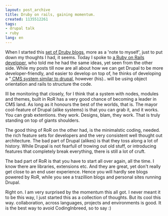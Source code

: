 ```yaml
---
layout: post_archive
title: Druby on rails, gaining momentum.
created: 1135512261
tags:
- drupal talk
- ruby
lang: en
---
```

When I started this [set of Druby blogs](http://www.webschuur.com/taxonomy/term/58+35), more as a 'note to myself', just to put down my thoughts I had, it seems. Today I spoke to [a Ruby on Rails developer](http://rubyonrailsblog.com/), who told me he had the same ideas, yet seen from the other side. While my posts till now are all about how we can get Drupal to be more developer-friendly, and easier to develop on top of, he thinks of developing a "[ CMS system similar to drupal](http://rubyonrailsblog.com/?p=3), however (his).. will be using object orientation and rails to structure the code.

Ill be monitoring that closely, for I think that a system with nodes, modules and themes, built in RoR has a very good chance of becoming a leader in CMS land. As long as it honours the best of the worlds, that is. The mayor cool-feature of Drupal (alike systems) is that you can grab it, and it works. You can grab extentions. they work. Designs, blam, they work. That is truly standing on top of giants shoulders.

The good thing of RoR on the other had, is the minimalstic coding, needed. the rich feature sets for developers and the very consistent well thought out architecture. The bad part of Drupal (alikes) is that they toss along a lot of history. While Drupal is not fearfull of trowing out old stuff, or introducing features that completely break everything, there is still a lot of cruft.

The bad part of RoR is that you have to start all over again, all the time. I know there are libraries, extensions etc. And they are great, yet don't really get close to an end user experience. Hence you will hardly see blogs powered by RoR, while you see a trazillion blogs and personal sites running Drupal.

Right on. I am very surprised by the momentum this all got. I never meant it to be this way, I just started this as a collection of thoughts. But its cool this way. collaboration, across languages, projects and environments is good. It is the best way to avoid CodingInbreed, so to say :)
